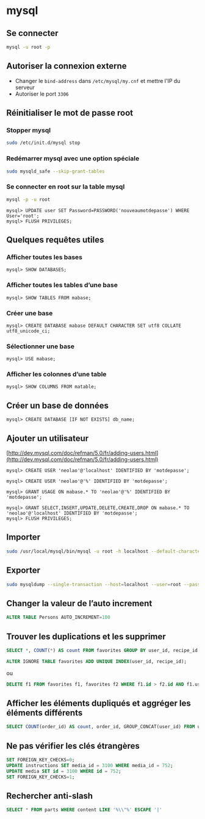 mysql
=====

Se connecter
------------

```bash
mysql -u root -p
```

Autoriser la connexion externe
------------------------------

- Changer le `bind-address` dans `/etc/mysql/my.cnf` et mettre l'IP du serveur
- Autoriser le port `3306`


Réinitialiser le mot de passe root
----------------------------------

### Stopper mysql

```bash
sudo /etc/init.d/mysql stop
```

### Redémarrer mysql avec une option spéciale

```bash
sudo mysqld_safe --skip-grant-tables
```

### Se connecter en root sur la table mysql

```bash
mysql -p -u root
```

```
mysql> UPDATE user SET Password=PASSWORD('nouveaumotdepasse') WHERE User='root';
mysql> FLUSH PRIVILEGES;
```

Quelques requêtes utiles
------------------------

### Afficher toutes les bases

    mysql> SHOW DATABASES;

### Afficher toutes les tables d’une base

    mysql> SHOW TABLES FROM mabase;

### Créer une base

    mysql> CREATE DATABASE mabase DEFAULT CHARACTER SET utf8 COLLATE utf8_unicode_ci;

### Sélectionner une base

    mysql> USE mabase;

### Afficher les colonnes d’une table

    mysql> SHOW COLUMNS FROM matable;

Créer un base de données
------------------------

    mysql> CREATE DATABASE [IF NOT EXISTS] db_name;

Ajouter un utilisateur
----------------------

[http://dev.mysql.com/doc/refman/5.0/fr/adding-users.html](http://dev.mysql.com/doc/refman/5.0/fr/adding-users.html)

    mysql> CREATE USER 'neolao'@'localhost' IDENTIFIED BY 'motdepasse';

    mysql> CREATE USER 'neolao'@'%' IDENTIFIED BY 'motdepasse';

    mysql> GRANT USAGE ON mabase.* TO 'neolao'@'%' IDENTIFIED BY 'motdepasse';

    mysql> GRANT SELECT,INSERT,UPDATE,DELETE,CREATE,DROP ON mabase.* TO 'neolao'@'localhost' IDENTIFIED BY 'motdepasse';
    mysql> FLUSH PRIVILEGES;

Importer
--------

```bash
sudo /usr/local/mysql/bin/mysql -u root -h localhost --default-character-set=utf8 myDatabase < /path/to/sql/file.sql
```

Exporter
--------

```bash
sudo mysqldump --single-transaction --host=localhost --user=root --password=plop --default-character-set=utf8 myDatabase > /path/to/file.sql
```

Changer la valeur de l’auto increment
-------------------------------------

```sql
ALTER TABLE Persons AUTO_INCREMENT=100
```

Trouver les duplications et les supprimer
-----------------------------------------

```sql
SELECT *, COUNT(*) AS count FROM favorites GROUP BY user_id, recipe_id HAVING count > 1
```

```sql
ALTER IGNORE TABLE favorites ADD UNIQUE INDEX(user_id, recipe_id);
```

ou

```sql
DELETE f1 FROM favorites f1, favorites f2 WHERE f1.id > f2.id AND f1.user_id = f2.user_id AND f1.recipe_id = f2.recipe_id
```

Afficher les éléments dupliqués et aggréger les éléments différents
-------------------------------------------------------------------

```sql
SELECT COUNT(order_id) AS count, order_id, GROUP_CONCAT(user_id) FROM user_billing GROUP BY order_id HAVING count > 1
```

Ne pas vérifier les clés étrangères
-----------------------------------

```sql
SET FOREIGN_KEY_CHECKS=0;
UPDATE instructions SET media_id = 3100 WHERE media_id = 752;
UPDATE media SET id = 3100 WHERE id = 752;
SET FOREIGN_KEY_CHECKS=1;
```

Rechercher anti-slash
---------------------

```sql
SELECT * FROM parts WHERE content LIKE '%\\"%' ESCAPE '|'
```
